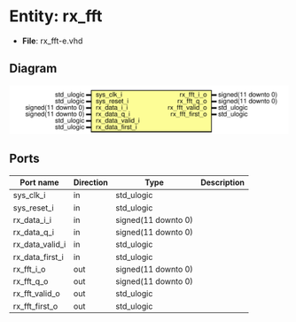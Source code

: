 # Entity: rx_fft 

- **File**: rx_fft-e.vhd
## Diagram

![Diagram](rx_fft-e.svg "Diagram")
## Ports

| Port name       | Direction | Type                | Description |
| --------------- | --------- | ------------------- | ----------- |
| sys_clk_i       | in        | std_ulogic          |             |
| sys_reset_i     | in        | std_ulogic          |             |
| rx_data_i_i     | in        | signed(11 downto 0) |             |
| rx_data_q_i     | in        | signed(11 downto 0) |             |
| rx_data_valid_i | in        | std_ulogic          |             |
| rx_data_first_i | in        | std_ulogic          |             |
| rx_fft_i_o      | out       | signed(11 downto 0) |             |
| rx_fft_q_o      | out       | signed(11 downto 0) |             |
| rx_fft_valid_o  | out       | std_ulogic          |             |
| rx_fft_first_o  | out       | std_ulogic          |             |

